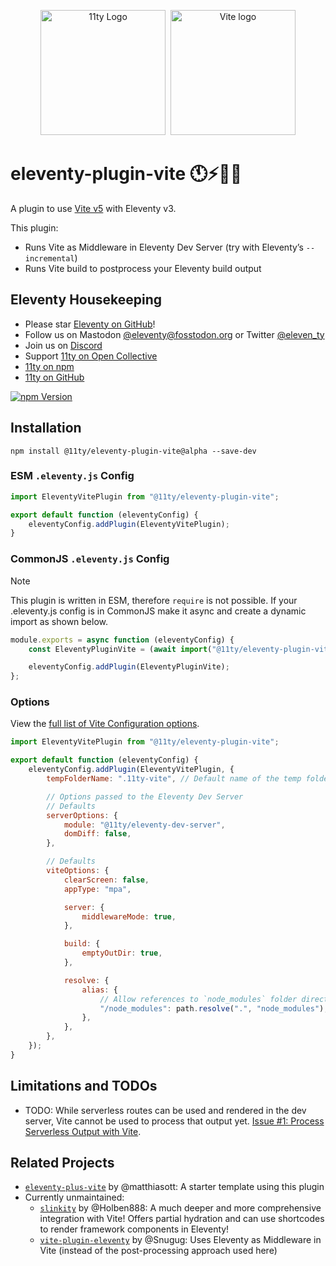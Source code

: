 <p align="center"><img src="https://www.11ty.dev/img/logo-github.svg" width="200" height="200" alt="11ty Logo">&#160;&#160;<img src="https://v1.image.11ty.dev/https%3A%2F%2Fvitejs.dev%2Flogo.svg/png/200x200/" alt="Vite logo" width="200" height="200"></p>

# eleventy-plugin-vite 🕚⚡️🎈🐀

A plugin to use [Vite v5](https://vitejs.dev/) with Eleventy v3.

This plugin:

- Runs Vite as Middleware in Eleventy Dev Server (try with Eleventy’s `--incremental`)
- Runs Vite build to postprocess your Eleventy build output

## Eleventy Housekeeping

- Please star [Eleventy on GitHub](https://github.com/11ty/eleventy/)!
- Follow us on Mastodon [@eleventy@fosstodon.org](https://fosstodon.org/@eleventy) or Twitter [@eleven_ty](https://twitter.com/eleven_ty)
- Join us on [Discord](https://www.11ty.dev/blog/discord/)
- Support [11ty on Open Collective](https://opencollective.com/11ty)
- [11ty on npm](https://www.npmjs.com/org/11ty)
- [11ty on GitHub](https://github.com/11ty)

[![npm Version](https://img.shields.io/npm/v/@11ty/eleventy-plugin-vite.svg?style=for-the-badge)](https://www.npmjs.com/package/@11ty/eleventy-plugin-vite)

## Installation

```
npm install @11ty/eleventy-plugin-vite@alpha --save-dev
```

### ESM `.eleventy.js` Config

```js
import EleventyVitePlugin from "@11ty/eleventy-plugin-vite";

export default function (eleventyConfig) {
	eleventyConfig.addPlugin(EleventyVitePlugin);
}
```

### CommonJS `.eleventy.js` Config

> [!NOTE]
> This plugin is written in ESM, therefore `require` is not possible. If your .eleventy.js config is in CommonJS make it async and create a dynamic import as shown below.

```js
module.exports = async function (eleventyConfig) {
	const EleventyPluginVite = (await import("@11ty/eleventy-plugin-vite")).default;

	eleventyConfig.addPlugin(EleventyPluginVite);
};
```

### Options

View the [full list of Vite Configuration options](https://vitejs.dev/config/).

```js
import EleventyVitePlugin from "@11ty/eleventy-plugin-vite";

export default function (eleventyConfig) {
	eleventyConfig.addPlugin(EleventyVitePlugin, {
		tempFolderName: ".11ty-vite", // Default name of the temp folder

		// Options passed to the Eleventy Dev Server
		// Defaults
		serverOptions: {
			module: "@11ty/eleventy-dev-server",
			domDiff: false,
		},

		// Defaults
		viteOptions: {
			clearScreen: false,
			appType: "mpa",

			server: {
				middlewareMode: true,
			},

			build: {
				emptyOutDir: true,
			},

			resolve: {
				alias: {
					// Allow references to `node_modules` folder directly
					"/node_modules": path.resolve(".", "node_modules"),
				},
			},
		},
	});
}
```

## Limitations and TODOs

- TODO: While serverless routes can be used and rendered in the dev server, Vite cannot be used to process that output yet. [Issue #1: Process Serverless Output with Vite](https://github.com/11ty/eleventy-plugin-vite/issues/1).

## Related Projects

- [`eleventy-plus-vite`](https://github.com/matthiasott/eleventy-plus-vite) by @matthiasott: A starter template using this plugin
- Currently unmaintained:
  - [`slinkity`](https://slinkity.dev/) by @Holben888: A much deeper and more comprehensive integration with Vite! Offers partial hydration and can use shortcodes to render framework components in Eleventy!
  - [`vite-plugin-eleventy`](https://www.npmjs.com/package/vite-plugin-eleventy) by @Snugug: Uses Eleventy as Middleware in Vite (instead of the post-processing approach used here)
